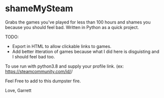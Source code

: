 # shameMySteam

Grabs the games  you've played for less than 100 hours and shames you because you should feel bad.
Written in Python as a quick project.

TODO:
- Export in HTML to allow clickable links to games.
- Add better itteration of games because what I did here is disguisting and I should feel bad too.

To use run with python3.8 and supply your profile link. (ex: https://steamcommunity.com/id/<yourSteamNameHere>/
  
Feel Free to add to this dumpster fire.

Love,
Garrett
